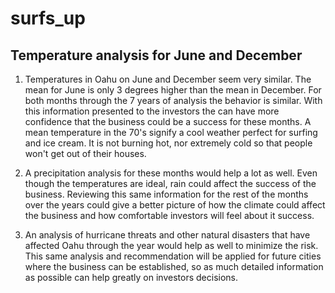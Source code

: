 # surfs_up

## Temperature analysis for June and December

1) Temperatures in Oahu on June and December seem very similar. The mean for June is only 3 degrees higher than the mean in December. For both months through the 7 years of analysis the behavior is similar. With this information presented to the investors the can have more confidence that the business could be a success for these months. A mean temperature in the 70's signify a cool weather perfect for surfing and ice cream. It is not burning hot, nor extremely cold so that people won't get out of their houses.

2) A precipitation analysis for these months would help a lot as well. Even though the temperatures are ideal, rain could affect the success of the business. Reviewing this same information for the rest of the months over the years could give a better picture of how the climate could affect the business and how comfortable investors will feel about it success.

3) An analysis of hurricane threats and other natural disasters that have affected Oahu through the year would help as well to minimize the risk. This same analysis and recommendation will be applied for future cities where the business can be established, so as much detailed information as possible can help greatly on investors decisions.
